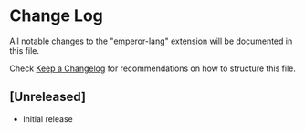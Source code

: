 # Change Log

All notable changes to the "emperor-lang" extension will be documented in this file.

Check [Keep a Changelog](http://keepachangelog.com/) for recommendations on how to structure this file.

## [Unreleased]

- Initial release